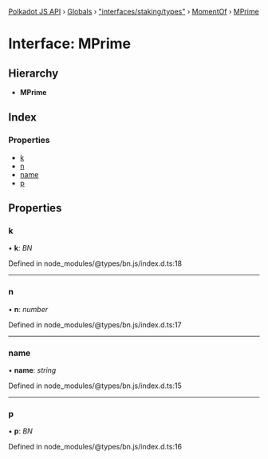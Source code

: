 [Polkadot JS API](../README.md) › [Globals](../globals.md) › ["interfaces/staking/types"](../modules/_interfaces_staking_types_.md) › [MomentOf](_interfaces_staking_types_.momentof.md) › [MPrime](_interfaces_staking_types_.momentof.mprime.md)

# Interface: MPrime

## Hierarchy

* **MPrime**

## Index

### Properties

* [k](_interfaces_staking_types_.momentof.mprime.md#k)
* [n](_interfaces_staking_types_.momentof.mprime.md#n)
* [name](_interfaces_staking_types_.momentof.mprime.md#name)
* [p](_interfaces_staking_types_.momentof.mprime.md#p)

## Properties

###  k

• **k**: *BN*

Defined in node_modules/@types/bn.js/index.d.ts:18

___

###  n

• **n**: *number*

Defined in node_modules/@types/bn.js/index.d.ts:17

___

###  name

• **name**: *string*

Defined in node_modules/@types/bn.js/index.d.ts:15

___

###  p

• **p**: *BN*

Defined in node_modules/@types/bn.js/index.d.ts:16
